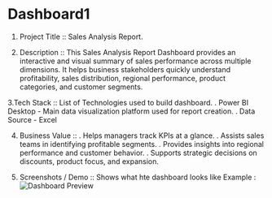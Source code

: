 # Dashboard1

1. Project Title :: Sales Analysis Report.

2. Description :: This Sales Analysis Report Dashboard provides an interactive and visual summary of sales performance across multiple dimensions. It helps business stakeholders quickly understand profitability, sales distribution, regional performance, product categories, and customer segments.

3.Tech Stack :: List of Technologies used to build dashboard.
. Power BI Desktop - Main data visualization platform used for report creation.
. Data Source - Excel

4.  Business Value ::
. Helps managers track KPIs at a glance.
. Assists sales teams in identifying profitable segments.
. Provides insights into regional performance and customer behavior.
. Supports strategic decisions on discounts, product focus, and expansion.

5. Screenshots / Demo ::
    Shows what hte dashboard looks like
    Example : ![Dashboard Preview](https://github.com/lokeshmaha0903alt/Dashboard1/blob/main/Power%20BI%20Dashboard.png)
